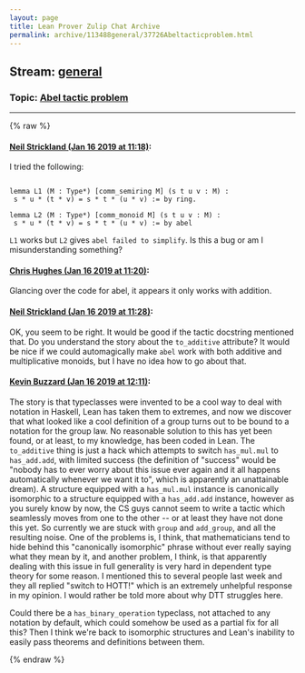 ```yaml
---
layout: page
title: Lean Prover Zulip Chat Archive 
permalink: archive/113488general/37726Abeltacticproblem.html
---
```


## Stream: [general](index.html)
### Topic: [Abel tactic problem](37726Abeltacticproblem.html)

---


{% raw %}
#### [ Neil Strickland (Jan 16 2019 at 11:18)](https://leanprover.zulipchat.com/#narrow/stream/113488-general/topic/Abel%20tactic%20problem/near/155242485):
I tried the following:
```lean

lemma L1 (M : Type*) [comm_semiring M] (s t u v : M) :
 s * u * (t * v) = s * t * (u * v) := by ring.

lemma L2 (M : Type*) [comm_monoid M] (s t u v : M) :
 s * u * (t * v) = s * t * (u * v) := by abel

```

`L1` works but `L2` gives `abel failed to simplify`.  Is this a bug or am I misunderstanding something?

#### [ Chris Hughes (Jan 16 2019 at 11:20)](https://leanprover.zulipchat.com/#narrow/stream/113488-general/topic/Abel%20tactic%20problem/near/155242603):
Glancing over the code for abel, it appears it only works with addition.

#### [ Neil Strickland (Jan 16 2019 at 11:28)](https://leanprover.zulipchat.com/#narrow/stream/113488-general/topic/Abel%20tactic%20problem/near/155243065):
OK, you seem to be right.  It would be good if the tactic docstring mentioned that.  Do you understand the story about the `to_additive` attribute?  It would be  nice if we could automagically make `abel` work with both additive and multiplicative monoids, but I have no idea how to go about that.

#### [ Kevin Buzzard (Jan 16 2019 at 12:11)](https://leanprover.zulipchat.com/#narrow/stream/113488-general/topic/Abel%20tactic%20problem/near/155245482):
The story is that typeclasses were invented to be a cool way to deal with notation in Haskell, Lean has taken them to extremes, and now we discover that what looked like a cool definition of a group turns out to be bound to a notation for the group law. No reasonable solution to this has yet been found, or at least, to my knowledge, has been coded in Lean. The `to_additive` thing is just a hack which attempts to switch `has_mul.mul` to `has_add.add`, with limited success (the definition of "success" would be "nobody has to ever worry about this issue ever again and it all happens automatically whenever we want it to", which is apparently an unattainable dream). A structure equipped with a `has_mul.mul` instance is canonically isomorphic to a structure equipped with a `has_add.add` instance, however as you surely know by now, the CS guys cannot seem to write a tactic which seamlessly moves from one to the other -- or at least they have not done this yet. So currently we are stuck with `group` and `add_group`, and all the resulting noise. One of the problems is, I think, that mathematicians tend to hide behind this "canonically isomorphic" phrase without ever really saying what they mean by it, and another problem, I think, is that apparently dealing with this issue in full generality is very hard in dependent type theory for some reason. I mentioned this to several people last week and they all replied "switch to HOTT!" which is an extremely unhelpful response in my opinion. I would rather be told more about why DTT struggles here.

Could there be a `has_binary_operation` typeclass, not attached to any notation by default, which could somehow be used as a partial fix for all this? Then I think we're back to isomorphic structures and Lean's inability to easily pass theorems and definitions between them.


{% endraw %}
